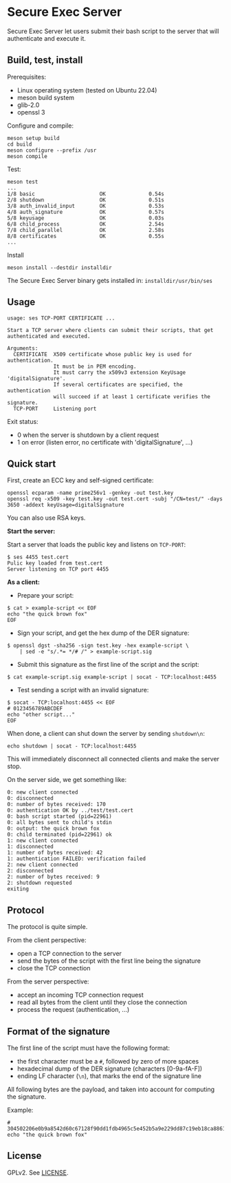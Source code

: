 # Secure Exec Server

Secure Exec Server let users submit their bash script to the server that will
authenticate and execute it.


## Build, test, install

Prerequisites:
- Linux operating system (tested on Ubuntu 22.04)
- meson build system
- glib-2.0
- openssl 3

Configure and compile:
```
meson setup build
cd build
meson configure --prefix /usr
meson compile
```

Test:
```
meson test
...
1/8 basic                     OK              0.54s
2/8 shutdown                  OK              0.51s
3/8 auth_invalid_input        OK              0.53s
4/8 auth_signature            OK              0.57s
5/8 keyusage                  OK              0.03s
6/8 child_process             OK              2.54s
7/8 child_parallel            OK              2.58s
8/8 certificates              OK              0.55s
...
```

Install
```
meson install --destdir installdir
```

The Secure Exec Server binary gets installed in: `installdir/usr/bin/ses`


## Usage

```
usage: ses TCP-PORT CERTIFICATE ...

Start a TCP server where clients can submit their scripts, that get
authenticated and executed.

Arguments:
  CERTIFICATE  X509 certificate whose public key is used for authentication.
               It must be in PEM encoding.
               It must carry the x509v3 extension KeyUsage 'digitalSignature'.
               If several certificates are specified, the authentication
               will succeed if at least 1 certificate verifies the signature.
  TCP-PORT     Listening port
```

Exit status:

- 0 when the server is shutdown by a client request
- 1 on error (listen error, no certificate with 'digitalSignature', ...)


## Quick start

First, create an ECC key and self-signed certificate:
```
openssl ecparam -name prime256v1 -genkey -out test.key
openssl req -x509 -key test.key -out test.cert -subj "/CN=test/" -days 3650 -addext keyUsage=digitalSignature
```
You can also use RSA keys.

**Start the server:**

Start a server that loads the public key and listens on `TCP-PORT`:
```
$ ses 4455 test.cert
Pulic key loaded from test.cert
Server listening on TCP port 4455
```

**As a client:**

- Prepare your script:
```
$ cat > example-script << EOF
echo "the quick brown fox"
EOF
```

- Sign your script, and get the hex dump of the DER signature:
```
$ openssl dgst -sha256 -sign test.key -hex example-script \
    | sed -e "s/.*= */# /" > example-script.sig
```

- Submit this signature as the first line of the script and the script:
```
$ cat example-script.sig example-script | socat - TCP:localhost:4455
```

- Test sending a script with an invalid signature:
```
$ socat - TCP:localhost:4455 << EOF
# 0123456789ABCDEF
echo "other script..."
EOF
```


When done, a client can shut down the server by sending `shutdown\n`:
```
echo shutdown | socat - TCP:localhost:4455
```
This will immediately disconnect all connected clients and make the server stop.

On the server side, we get something like:
```
0: new client connected
0: disconnected
0: number of bytes received: 170
0: authentication OK by ../test/test.cert
0: bash script started (pid=22961)
0: all bytes sent to child's stdin
0: output: the quick brown fox
0: child terminated (pid=22961) ok
1: new client connected
1: disconnected
1: number of bytes received: 42
1: authentication FAILED: verification failed
2: new client connected
2: disconnected
2: number of bytes received: 9
2: shutdown requested
exiting
```


## Protocol

The protocol is quite simple.

From the client perspective:

- open a TCP connection to the server
- send the bytes of the script with the first line being the signature
- close the TCP connection

From the server perspective:

- accept an incoming TCP connection request
- read all bytes from the client until they close the connection
- process the request (authentication, ...)


## Format of the signature

The first line of the script must have the following format:

- the first character must be a `#`, followed by zero of more spaces
- hexadecimal dump of the DER signature (characters [0-9a-fA-F])
- ending LF character (`\n`), that marks the end of the signature line

All following bytes are the payload, and taken into account for computing the signature.

Example:
```
# 304502206e0b9a8542d60c67128f90dd1fdb4965c5e452b5a9e229dd87c19eb18ca88613022100c3ba34de28298536485567724783055b5f58bb5b841296bc643343b315a4a383
echo "the quick brown fox"
```


## License

GPLv2. See [LICENSE](LICENSE).
